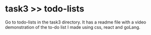 # task3 >> todo-lists
Go to todo-lists in the task3 directory. It has a readme file with a video demonstration of the to-do list I made using css, react and goLang.
